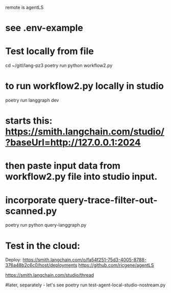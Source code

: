 
remote is agentLS
# see .env-example

# Test locally from file
cd ~/gitl/lang-pz3
poetry run python workflow2.py

# to run workflow2.py locally in studio
poetry run langgraph dev
# starts this: https://smith.langchain.com/studio/?baseUrl=http://127.0.0.1:2024 
# then paste input data from workflow2.py file into studio input.

# incorporate query-trace-filter-out-scanned.py
poetry run python query-langgraph.py

# Test in the cloud:
Deploy:
   https://smith.langchain.com/o/fa54f251-75d3-4005-8788-376a48b2c6c0/host/deployments
   https://github.com/ricgene/agentLS

https://smith.langchain.com/studio/thread




#later, separately - let's see
poetry run test-agent-local-studio-nostream.py
